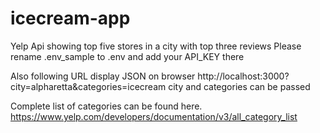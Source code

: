 # icecream-app
Yelp Api showing top five stores in a city with top three reviews
Please rename .env_sample to .env and add your API_KEY there

Also following URL display JSON on browser
http://localhost:3000?city=alpharetta&categories=icecream
city and categories can be passed

Complete list of categories can be found here.
https://www.yelp.com/developers/documentation/v3/all_category_list

